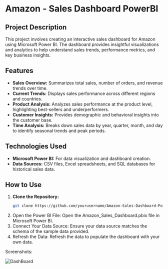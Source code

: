 # Amazon - Sales Dashboard PowerBI

## Project Description
This project involves creating an interactive sales dashboard for Amazon using Microsoft Power BI. The dashboard provides insightful visualizations and analytics to help understand sales trends, performance metrics, and key business insights.

## Features
- **Sales Overview:** Summarizes total sales, number of orders, and revenue trends over time.
- **Current Trends:** Displays sales performance across different regions and countries.
- **Product Analysis:** Analyzes sales performance at the product level, highlighting best-sellers and underperformers.
- **Customer Insights:** Provides demographic and behavioral insights into the customer base.
- **Time Analysis:** Breaks down sales data by year, quarter, month, and day to identify seasonal trends and peak periods.

## Technologies Used
- **Microsoft Power BI:** For data visualization and dashboard creation.
- **Data Sources:** CSV files, Excel spreadsheets, and SQL databases for historical sales data.

## How to Use
1. **Clone the Repository:**
   ```bash
   git clone https://github.com/yourusername/Amazon-Sales-Dashboard-PowerBI.git
2. Open the Power BI File:
   Open the Amazon_Sales_Dashboard.pbix file in Microsoft Power BI.
3. Connect Your Data Source:
   Ensure your data source matches the schema of the sample data provided.
4. Refresh the Data:
   Refresh the data to populate the dashboard with your own data.

Screenshots: 

![DashBoard]()

   

